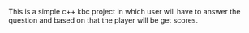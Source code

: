 This is a simple c++ kbc project in which user will have to answer the question and based on that the player will be get scores.
